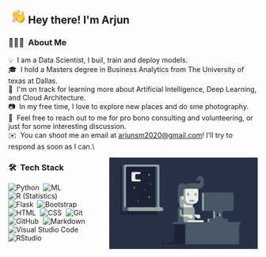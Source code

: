 <img alt="Night Coding" src="./Hand%20Wave.gif" width='40' align="left"/><h2>Hey there! I'm Arjun</h2>

<!-- ## 👋 &nbsp;Hey there! I'm Arjun -->

### 👨🏻‍💻 &nbsp;About Me

💡 &nbsp;I am a Data Scientist, I buil, train and deploy models.\
🎓 &nbsp;I hold a Masters degree in Business Analytics from The University of texas at Dallas.\
🌱 &nbsp;I'm on track for learning more about Artificial Intelligence, Deep Learning, and Cloud Architecture.\
📷 &nbsp;In my free time, I love to explore new places and do sme photography.\
💬 &nbsp;Feel free to reach out to me for pro bono consulting and volunteering, or just for some interesting discussion.\
✉️ &nbsp;You can shoot me an email at arjunsm2020@gmail.com! I'll try to respond as soon as I can.\

<img alt="Night Coding" src="https://github.com/arjuns2020/arjuns2020/blob/main/Night-Coding.gif" align="right"/>


 

### 🛠 &nbsp;Tech Stack

![Python](https://img.shields.io/badge/-Python-05122A?style=flat&logo=python)&nbsp;
![ML](https://img.shields.io/badge/-Machine%20Learning-brightgreen)&nbsp;
![R (Statistics)](https://img.shields.io/badge/-R-05122A?style=flat&logo=R&logoColor=276DC3)\
![Flask](https://img.shields.io/badge/-Flask-05122A?style=flat&logo=flask)&nbsp;
![Bootstrap](https://img.shields.io/badge/-Bootstrap-05122A?style=flat&logo=bootstrap&logoColor=563D7C)\
![HTML](https://img.shields.io/badge/-HTML-05122A?style=flat&logo=HTML5)&nbsp;
![CSS](https://img.shields.io/badge/-CSS-05122A?style=flat&logo=CSS3&logoColor=1572B6)&nbsp;
![Git](https://img.shields.io/badge/-Git-05122A?style=flat&logo=git)&nbsp;
![GitHub](https://img.shields.io/badge/-GitHub-05122A?style=flat&logo=github)&nbsp;
![Markdown](https://img.shields.io/badge/-Markdown-05122A?style=flat&logo=markdown)\
![Visual Studio Code](https://img.shields.io/badge/-Visual%20Studio%20Code-05122A?style=flat&logo=visual-studio-code&logoColor=007ACC)&nbsp;
![RStudio](https://img.shields.io/badge/-RStudio-05122A?style=flat&logo=rstudio)&nbsp;
